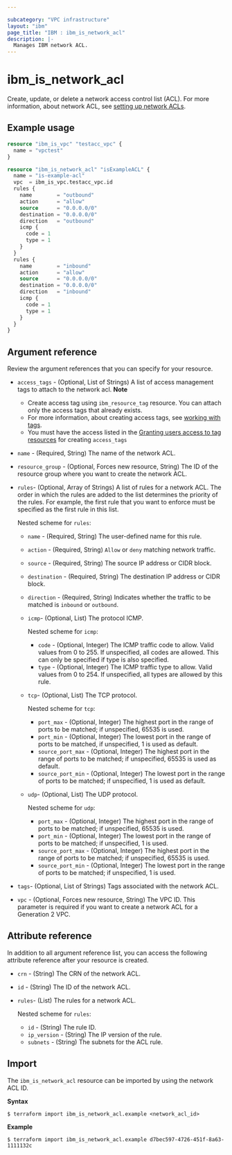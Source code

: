 ```yaml
---

subcategory: "VPC infrastructure"
layout: "ibm"
page_title: "IBM : ibm_is_network_acl"
description: |-
  Manages IBM network ACL.
---
```


# ibm_is_network_acl
Create, update, or delete a network access control list (ACL). For more information, about network ACL, see [setting up network ACLs](https://cloud.ibm.com/docs/vpc?topic=vpc-using-acls).

## Example usage

```terraform
resource "ibm_is_vpc" "testacc_vpc" {
  name = "vpctest"
}

resource "ibm_is_network_acl" "isExampleACL" {
  name = "is-example-acl"
  vpc  = ibm_is_vpc.testacc_vpc.id
  rules {
    name        = "outbound"
    action      = "allow"
    source      = "0.0.0.0/0"
    destination = "0.0.0.0/0"
    direction   = "outbound"
    icmp {
      code = 1
      type = 1
    }
  }
  rules {
    name        = "inbound"
    action      = "allow"
    source      = "0.0.0.0/0"
    destination = "0.0.0.0/0"
    direction   = "inbound"
    icmp {
      code = 1
      type = 1
    }
  }
}
```

## Argument reference
Review the argument references that you can specify for your resource. 
 
- `access_tags`  - (Optional, List of Strings) A list of access management tags to attach to the network acl.
  **Note** 
  - Create access tag using `ibm_resource_tag` resource. You can attach only the access tags that already exists.
  - For more information, about creating access tags, see [working with tags](https://cloud.ibm.com/docs/account?topic=account-tag).
  - You must have the access listed in the [Granting users access to tag resources](https://cloud.ibm.com/docs/account?topic=account-access) for creating `access_tags`
- `name` - (Required, String) The name of the network ACL.
- `resource_group` - (Optional, Forces new resource, String) The ID of the resource group where you want to create the network ACL.
- `rules`- (Optional, Array of Strings) A list of rules for a network ACL. The order in which the rules are added to the list determines the priority of the rules. For example, the first rule that you want to enforce must be specified as the first rule in this list.

  Nested scheme for `rules`:
  - `name` - (Required, String) The user-defined name for this rule.
  - `action` - (Required, String)  `Allow` or `deny` matching network traffic.
  - `source` - (Required, String) The source IP address or CIDR block.
  - `destination` - (Required, String) The destination IP address or CIDR block.
  - `direction` - (Required, String) Indicates whether the traffic to be matched is `inbound` or `outbound`.
  - `icmp`- (Optional, List) The protocol ICMP.

    Nested scheme for `icmp`:
    - `code` - (Optional, Integer) The ICMP traffic code to allow. Valid values from 0 to 255. If unspecified, all codes are allowed. This can only be specified if type is also specified.
    - `type` - (Optional, Integer) The ICMP traffic type to allow. Valid values from 0 to 254. If unspecified, all types are allowed by this rule.
  - `tcp`- (Optional, List) The TCP protocol.

    Nested scheme for `tcp`:
    - `port_max` - (Optional, Integer) The highest port in the range of ports to be matched; if unspecified, 65535 is used.
    - `port_min` - (Optional, Integer) The lowest port in the range of ports to be matched, if unspecified, 1 is used as default.
    - `source_port_max` - (Optional, Integer) The highest port in the range of ports to be matched; if unspecified, 65535 is used as default.
    - `source_port_min` - (Optional, Integer) The lowest port in the range of ports to be matched; if unspecified, 1 is used as default.
  - `udp`- (Optional, List) The UDP protocol.

    Nested scheme for `udp`:
    - `port_max` - (Optional, Integer) The highest port in the range of ports to be matched; if unspecified, 65535 is used.
    - `port_min` - (Optional, Integer) The lowest port in the range of ports to be matched; if unspecified, 1 is used.
    - `source_port_max` - (Optional, Integer) The highest port in the range of ports to be matched; if unspecified, 65535 is used.
    - `source_port_min` - (Optional, Integer) The lowest port in the range of ports to be matched; if unspecified, 1 is used.
- `tags`- (Optional, List of Strings) Tags associated with the network ACL.
- `vpc` - (Optional, Forces new resource, String) The VPC ID. This parameter is required if you want to create a network ACL for a Generation 2 VPC.

## Attribute reference
In addition to all argument reference list, you can access the following attribute reference after your resource is created.

- `crn` - (String) The CRN of the network ACL.
- `id` - (String) The ID of the network ACL.
- `rules`- (List) The rules for a network ACL.

  Nested scheme for `rules`:
  - `id` - (String) The rule ID.
  - `ip_version` - (String) The IP version of the rule.
  - `subnets` - (String) The subnets for the ACL rule.

## Import
The `ibm_is_network_acl` resource can be imported by using the network ACL ID. 

**Syntax**

```
$ terraform import ibm_is_network_acl.example <network_acl_id>
```

**Example**

```
$ terraform import ibm_is_network_acl.example d7bec597-4726-451f-8a63-1111132c
```

